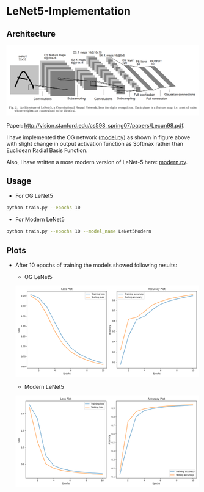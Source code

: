 # LeNet5-Implementation

## Architecture

![LeNet-5 Architecture](./images/architecture.png)

Paper: http://vision.stanford.edu/cs598_spring07/papers/Lecun98.pdf.

I have implemented the OG network ([model.py](./model/model.py)) as shown in figure above with slight change in output activation function as Softmax rather than Euclidean Radial Basis Function.

Also, I have written a more modern version of LeNet-5 here: [modern.py](./model/modern.py).

## Usage

- For OG LeNet5

```bash
python train.py --epochs 10
```

- For Modern LeNet5

```bash
python train.py --epochs 10 --model_name LeNet5Modern 
```

## Plots

- After 10 epochs of training the models showed following results:

    - OG LeNet5

    ![OG LeNet-5 Loss and Accuracy Plots](./results/LeNet5.png)

    - Modern LeNet5

    ![Modern LeNet-5 Loss and Accuracy Plots](./results/LeNet5Modern.png)